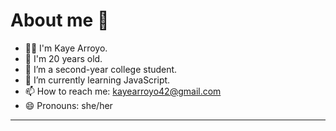 # About me 👋
- 👩‍🔧 I'm Kaye Arroyo.
- 💮 I'm 20 years old.
- 🏫 I’m a second-year college student.
- 🌱 I’m currently learning JavaScript.
- 📫 How to reach me: [kayearroyo42@gmail.com](kayearroyo42@gmail.com)
- 😄 Pronouns: she/her
---
